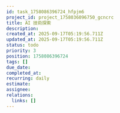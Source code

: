 ```yaml
---
id: task_1758086396724_hfpjm6
project_id: project_1758036096750_gcncrc
title: AI 技術探索
description: 
created_at: 2025-09-17T05:19:56.711Z
updated_at: 2025-09-17T05:19:56.711Z
status: todo
priority: 3
position: 1758086396724
tags: []
due_date: 
completed_at: 
recurring: daily
estimate: 
assignee: 
relations:
  links: []
---
```


